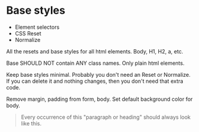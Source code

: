 # Base styles

- Element selectors
- CSS Reset
- Normalize

All the resets and base styles for all html elements. Body, H1, H2, a, etc.

Base SHOULD NOT contain ANY class names. Only plain html elements.

Keep base styles minimal.
Probably you don't need an Reset or Normalize. If you can delete it and nothing changes, then you don't need that extra code.

Remove margin, padding from form, body.
Set default background color for body.

> Every occurrence of this "paragraph or heading" should always look like this.
